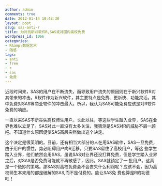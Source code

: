```yaml
---
author: admin
comments: true
date: 2012-01-14 10:48:30
layout: post
slug: sas-anti-r
title: 为对抗新兴软件R,SAS或对国内高校免费
wordpress_id: 1066
categories:
- R&amp;数据艺术
- 随感
tags:
- anti
- free
- r
- sas
- 免费
---
```


近段时间来，SAS的用户在不断流失，而导致用户流失的原因则在于新兴软件R对其带来的冲击。R软件作为新兴软件，其主要特点是免费、更新快、功能灵活。其中免费对SAS等商业软件的冲击最大。所以，我认为SAS可能免费应该是对R软件免费的响应。

一直以来SAS不断丧失高校师生用户。长此以往，等这些学生踏入业界，SAS在业界也难以立足了。SAS对此一直没有太多关注，我猜测是SAS对R的威胁不屑一顾吧。不知道什么原因促使SAS高层突然做出这个决定。

这个决定是很英明的。目前，还有相当大部分的人在用SAS软件，SAS一旦免费，由于用户的惯性，势必阻碍用户向R迁移。只要SAS留住了高校用户，等这 些学生踏入业界，他们依然会用SAS，虽说SAS对业界还没打算免费，但是学生踏入业界之后，对SAS是否免费可能就不再敏感了，因此，SAS就锁定了一 批用户。这真是一个绝妙的策略。那SAS对高校免费会不会丧失什么利润呢？应该不会，因为高校师生本来用的都是破解的SAS,而不是付费的。能让SAS免 费也算是R的功德吧！
